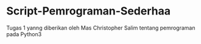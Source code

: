 # Script-Pemrograman-Sederhaa
Tugas 1 yanng diberikan oleh Mas Christopher Salim tentang pemrograman pada Python3
